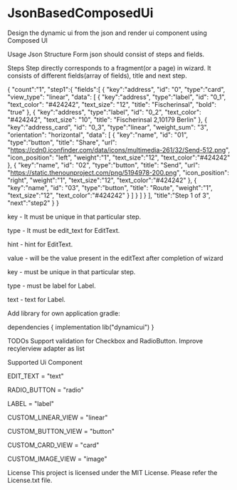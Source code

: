 # JsonBasedComposedUi
Design the dynamic ui from the json and render ui component using Composed UI

<script src="https://gist.github.com/Abhishek1511991/6e7b2973d9c1427c65c5413a1960d6b2.js"></script>

Usage Json Structure Form json should consist of steps and fields.

Steps Step directly corresponds to a fragment(or a page) in wizard. It consists of different fields(array of fields), title and next step.

{
"count":"1",
"step1":{
"fields":[
{
"key":"address",
"id": "0",
"type":"card",
"view_type": "linear",
"data": [
{
"key":"address",
"type":"label",
"id": "0_1",
"text_color": "#424242",
"text_size": "12",
"title": "Fischerinsal",
"bold": "true"
}, {
"key":"address",
"type":"label",
"id": "0_2",
"text_color": "#424242",
"text_size": "10",
"title": "Fischerinsal 2,10179 Berlin"
}, {
"key":"address_card",
"id": "0_3",
"type":"linear",
"weight_sum": "3",
"orientation": "horizontal",
"data": [
{
"key":"name",
"id": "01",
"type":"button",
"title": "Share",
"url": "https://cdn0.iconfinder.com/data/icons/multimedia-261/32/Send-512.png",
"icon_position": "left",
"weight":"1",
"text_size":"12",
"text_color":"#424242"
}, {
"key":"name",
"id": "02",
"type":"button",
"title": "Send",
"url": "https://static.thenounproject.com/png/5194978-200.png",
"icon_position": "right",
"weight":"1",
"text_size":"12",
"text_color":"#424242"
}, {
"key":"name",
"id": "03",
"type":"button",
"title": "Route",
"weight":"1",
"text_size":"12",
"text_color":"#424242"
}
]
}
]
}
],
"title":"Step 1 of 3",
"next":"step2"
} }


key - It must be unique in that particular step.

type - It must be edit_text for EditText.

hint - hint for EditText.

value - will be the value present in the editText after completion of wizard

key - must be unique in that particular step.

type - must be label for Label.

text - text for Label.

Add library for own application gradle:

dependencies { implementation lib("dynamicui") }

TODOs Support validation for Checkbox and RadioButton. Improve recylerview adapter as list

Supported Ui Component

EDIT_TEXT = "text"

RADIO_BUTTON = "radio"

LABEL = "label"

CUSTOM_LINEAR_VIEW = "linear"

CUSTOM_BUTTON_VIEW = "button"

CUSTOM_CARD_VIEW = "card"

CUSTOM_IMAGE_VIEW = "image"


License This project is licensed under the MIT License. Please refer the License.txt file.
